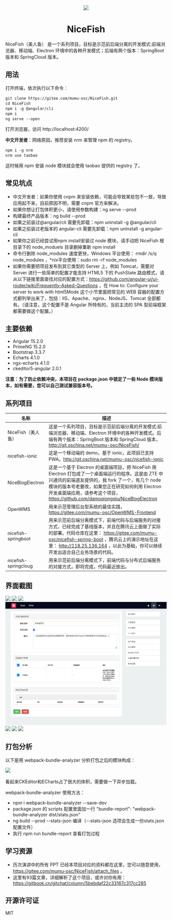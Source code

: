 <p align="center">
    <img width="150" src="./src/assets/imgs/nice-fish.png">
</p>

<h1 align="center">NiceFish</h1>

<div align="left">
NiceFish（美人鱼） 是一个系列项目，目标是示范前后端分离的开发模式:前端浏览器、移动端、Electron 环境中的各种开发模式；后端有两个版本：SpringBoot 版本和 SpringCloud 版本。
</div>

## 用法

打开终端，依次执行以下命令：

    git clone https://gitee.com/mumu-osc/NiceFish.git
    cd NiceFish
    npm i -g @angular/cli
    npm i
    ng serve --open

打开浏览器，访问 http://localhost:4200/

**中文开发者**：网络原因，推荐安装 nrm 来管理 npm 的 registry。

    npm i -g nrm 
    nrm use taobao

这时候用 npm 安装 node 模块就会使用 taobao 提供的 registry 了。

## 常见坑点

* 中文开发者：如果你使用 cnpm 来安装依赖，可能会导致某些包不一致，导致应用起不来，目前原因不明，需要 cnpm 官方来解决。
* 如果你想让打包体积更小，请使用参数构建：ng serve --prod
* 构建最终产品版本：ng build --prod
* 如果之前装过@angular/cli 需要先卸载：npm uninstall -g @angular/cli
* 如果之前装过老版本的 angular-cli 需要先卸载：npm uninstall -g angular-cli
* 如果你之前已经尝试用npm install安装过 node 模块，请手动把 NiceFish 根目录下的 node_moduels 目录删掉重新 npm install
* 命令行删除 node_modules 速度更快，Windows 平台使用： rmdir /s/q node_modules ，*nix平台使用：sudo rm -rf node_modules
* 如果你需要把项目发布到其它类型的 Server 上，例如 Tomcat，需要对 Server 进行一些简单的配置才能支持 HTML5 下的 PushState 路由模式，请从以下链接里面查找对应的配置方式：https://github.com/angular-ui/ui-router/wiki/Frequently-Asked-Questions ，在
How to: Configure your server to work with html5Mode 这个小节里面把常见的 WEB 容器的配置方式都列举出来了，包括：IIS、Apache、nginx、NodeJS、Tomcat 全部都有。（请注意，这个配置不是 Angular 所特有的，当前主流的 SPA 型前端框架都需要做这个配置。）

## 主要依赖

- Angular 15.2.0
- PrimeNG 15.2.0
- Bootstrap 3.3.7
- Echarts 4.1.0
- ngx-echarts 4.1.0
- ckeditor5-angular 2.0.1

**注意：为了防止依赖冲突，本项目在 package.json 中锁定了一些 Node 模块版本，如有需要，您可以自己测试兼容版本号。**

## 系列项目

|  名称   | 描述  |
|  ----  | ----  |
| NiceFish（美人鱼）  | 这是一个系列项目，目标是示范前后端分离的开发模式:前端浏览器、移动端、Electron 环境中的各种开发模式。后端有两个版本：SpringBoot 版本和 SpringCloud 版本，http://git.oschina.net/mumu-osc/NiceFish/ |
| nicefish-ionic  | 这是一个移动端的 demo，基于 ionic，此项目已支持 PWA。http://git.oschina.net/mumu-osc/nicefish-ionic |
| NiceBlogElectron  | 这是一个基于 Electron 的桌面端项目，把 NiceFish 用 Electron 打包成了一个桌面端运行的程序。这是由 ZTE 中兴通讯的前端道友提供的，我 fork 了一个，有几个 node 模块的版本号老要改，如果您正在研究如何利用 Electron 开发桌面端应用，请参考这个项目，https://github.com/damoqiongqiu/NiceBlogElectron|
| OpenWMS  | 用来示范管理后台型系统的最佳实践，https://gitee.com/mumu-osc/OpenWMS-Frontend|
| nicefish-springboot  | 用来示范前后端分离模式下，前端代码与后端服务的对接方式，已经完成了基线版本，并且在腾讯云上面做了实际的部署。代码仓库在这里： https://gitee.com/mumu-osc/nicefish-spring-boot ，腾讯云上的演示地址在这里： http://118.25.136.164 ，以此为基础，你可以继续开发出适合自己业务场景的代码。|
| nicefish-springcloug  | 用来示范前后端分离模式下，前端代码与分布式后端服务的对接方式，即将完成，代码最近放出。|

## 界面截图

<img src="./src/assets/imgs/1.png">

<img src="./src/assets/imgs/2.png">

<img src="./src/assets/imgs/3.png">

<img src="./src/assets/imgs/4.png">

<img src="./src/assets/imgs/5.png">

<img src="./src/assets/imgs/6.png">

<img src="./src/assets/imgs/7.png">

## 打包分析

以下是用 webpack-bundle-analyzer 分析打包之后的模块构成：

<img src="./src/assets/imgs/bundle-report.png">

看起来CKEditor和ECharts占了很大的体积，需要做一下异步加载。

webpack-bundle-analyzer 使用方法：

- npm i webpack-bundle-analyzer --save-dev
- package.json 的 scripts 配置里面加一行 "bundle-report": "webpack-bundle-analyzer dist/stats.json"
- ng build --prod --stats-json 编译（--stats-json 选项会生成一份stats.json配置文件）
- 执行 npm run bundle-report 查看打包过程

## 学习资源

- 历次演讲中的所有 PPT 已经本项目对应的资料都在这里，您可以随意使用，https://gitee.com/mumu-osc/NiceFish/attach_files 。
- 这里有93篇文章，详细解析了这个项目，或许对你有用：https://gitbook.cn/gitchat/column/5bebdaf22c33167c317cc285

## 开源许可证

MIT